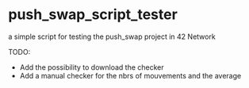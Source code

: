 # push_swap_script_tester
a simple script for testing the push_swap project in 42 Network

TODO:
  * Add the possibility to download the checker
  * Add a manual checker for the nbrs of mouvements and the average
